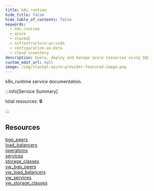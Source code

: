 ```yaml
---
title: k8s_runtime
hide_title: false
hide_table_of_contents: false
keywords:
  - k8s_runtime
  - azure
  - stackql
  - infrastructure-as-code
  - configuration-as-data
  - cloud inventory
description: Query, deploy and manage azure resources using SQL
custom_edit_url: null
image: /img/stackql-azure-provider-featured-image.png
---
```


k8s_runtime service documentation.

:::info[Service Summary]

total resources: __9__  

:::

## Resources
<div class="row">
<div class="providerDocColumn">
<a href="/services/k8s_runtime/bgp_peers/">bgp_peers</a><br />
<a href="/services/k8s_runtime/load_balancers/">load_balancers</a><br />
<a href="/services/k8s_runtime/operations/">operations</a><br />
<a href="/services/k8s_runtime/services/">services</a><br />
<a href="/services/k8s_runtime/storage_classes/">storage_classes</a>
</div>
<div class="providerDocColumn">
<a href="/services/k8s_runtime/vw_bgp_peers/">vw_bgp_peers</a><br />
<a href="/services/k8s_runtime/vw_load_balancers/">vw_load_balancers</a><br />
<a href="/services/k8s_runtime/vw_services/">vw_services</a><br />
<a href="/services/k8s_runtime/vw_storage_classes/">vw_storage_classes</a>
</div>
</div>